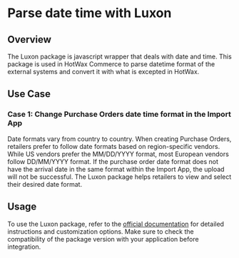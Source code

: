 # Parse date time with Luxon

## Overview

The Luxon package is javascript wrapper that deals with date and time. This package is used in HotWax Commerce to parse datetime format of the external systems and convert it with what is excepted in HotWax. 

## Use Case

### Case 1: Change Purchase Orders date time format in the Import App

Date formats vary from country to country. When creating Purchase Orders, retailers prefer to follow date formats based on region-specific vendors. While US vendors prefer the MM/DD/YYYY format, most European vendors follow DD/MM/YYYY format. If the purchase order date format does not have the arrival date in the same format within the Import App, the upload will not be successful. The Luxon package helps retailers to view and select their desired date format.
## Usage

To use the Luxon package, refer to the [official documentation](https://moment.github.io/luxon/#/?id=luxon) for detailed instructions and customization options. Make sure to check the compatibility of the package version with your application before integration.